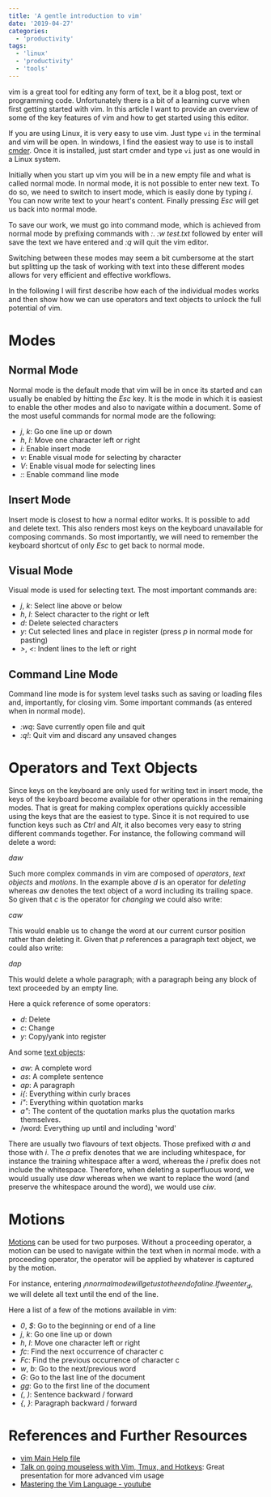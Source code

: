 ```yaml
---
title: 'A gentle introduction to vim'
date: '2019-04-27'
categories:
  - 'productivity'
tags:
  - 'linux'
  - 'productivity'
  - 'tools'
---
```


vim is a great tool for editing any form of text, be it a blog post, text or programming code. Unfortunately there is a bit of a learning curve when first getting started with vim. In this article I want to provide an overview of some of the key features of vim and how to get started using this editor.

If you are using Linux, it is very easy to use vim. Just type `vi` in the terminal and vim will be open. In windows, I find the easiest way to use is to install [cmder](https://cmder.net/). Once it is installed, just start cmder and type `vi` just as one would in a Linux system.

Initially when you start up vim you will be in a new empty file and what is called normal mode. In normal mode, it is not possible to enter new text. To do so, we need to switch to insert mode, which is easily done by typing _i_. You can now write text to your heart's content. Finally pressing _Esc_ will get us back into normal mode.

To save our work, we must go into command mode, which is achieved from normal mode by prefixing commands with _:_. _:w test.txt_ followed by enter will save the text we have entered and _:q_ will quit the vim editor.

Switching between these modes may seem a bit cumbersome at the start but splitting up the task of working with text into these different modes allows for very efficient and effective workflows.

In the following I will first describe how each of the individual modes works and then show how we can use operators and text objects to unlock the full potential of vim.

# Modes

## Normal Mode

Normal mode is the default mode that vim will be in once its started and can usually be enabled by hitting the _Esc_ key. It is the mode in which it is easiest to enable the other modes and also to navigate within a document. Some of the most useful commands for normal mode are the following:

- _j_, _k_: Go one line up or down
- _h_, _l_: Move one character left or right
- _i_: Enable insert mode
- _v_: Enable visual mode for selecting by character
- _V_: Enable visual mode for selecting lines
- _:_: Enable command line mode

## Insert Mode

Insert mode is closest to how a normal editor works. It is possible to add and delete text. This also renders most keys on the keyboard unavailable for composing commands. So most importantly, we will need to remember the keyboard shortcut of only _Esc_ to get back to normal mode.

## Visual Mode

Visual mode is used for selecting text. The most important commands are:

- _j_, _k_: Select line above or below
- _h_, _l_: Select character to the right or left
- _d_: Delete selected characters
- _y_: Cut selected lines and place in register (press _p_ in normal mode for pasting)
- _\>_, _<_: Indent lines to the left or right

## Command Line Mode

Command line mode is for system level tasks such as saving or loading files and, importantly, for closing vim. Some important commands (as entered when in normal mode).

- _:wq_: Save currently open file and quit
- _:q!_: Quit vim and discard any unsaved changes

# Operators and Text Objects

Since keys on the keyboard are only used for writing text in insert mode, the keys of the keyboard become available for other operations in the remaining modes. That is great for making complex operations quickly accessible using the keys that are the easiest to type. Since it is not required to use function keys such as _Ctrl_ and _Alt_, it also becomes very easy to string different commands together. For instance, the following command will delete a word:

_daw_

Such more complex commands in vim are composed of _operators_, _text objects_ and _motions_. In the example above _d_ is an operator for _deleting_ whereas _aw_ denotes the text object of a word including its trailing space. So given that _c_ is the operator for _changing_ we could also write:

_caw_

This would enable us to change the word at our current cursor position rather than deleting it. Given that _p_ references a paragraph text object, we could also write:

_dap_

This would delete a whole paragraph; with a paragraph being any block of text proceeded by an empty line.

Here a quick reference of some operators:

- _d_: Delete
- _c_: Change
- _y_: Copy/yank into register

And some [text objects](http://vimdoc.sourceforge.net/htmldoc/motion.html#text-objects):

- _aw_: A complete word
- _as_: A complete sentence
- _ap_: A paragraph
- _i{_: Everything within curly braces
- _i"_: Everything within quotation marks
- _a"_: The content of the quotation marks plus the quotation marks themselves.
- /word: Everything up until and including 'word'

There are usually two flavours of text objects. Those prefixed with _a_ and those with _i_. The _a_ prefix denotes that we are including whitespace, for instance the training whitespace after a word, whereas the _i_ prefix does not include the whitespace. Therefore, when deleting a superfluous word, we would usually use _daw_ whereas when we want to replace the word (and preserve the whitespace around the word), we would use _ciw_.

# Motions

[Motions](http://vimdoc.sourceforge.net/htmldoc/motion.html) can be used for two purposes. Without a proceeding operator, a motion can be used to navigate within the text when in normal mode. with a proceeding operator, the operator will be applied by whatever is captured by the motion.

For instance, entering _$_ in normal mode will get us to the end of a line. If we enter _d$_, we will delete all text until the end of the line.

Here a list of a few of the motions available in vim:

- _0_, _$_: Go to the beginning or end of a line
- _j_, _k_: Go one line up or down
- _h_, _l_: Move one character left or right
- _fc_: Find the next occurrence of character c
- _Fc_: Find the previous occurrence of character c
- _w_, _b_: Go to the next/previous word
- _G_: Go to the last line of the document
- _gg_: Go to the first line of the document
- _(_, _)_: Sentence backward / forward
- _{_, _}_: Paragraph backward / forward

# References and Further Resources

- [vim Main Help file](http://vimdoc.sourceforge.net/htmldoc/help.html)
- [Talk on going mouseless with Vim, Tmux, and Hotkeys](https://www.youtube.com/watch?v=E-ZbrtoSuzw): Great presentation for more advanced vim usage
- [Mastering the Vim Language - youtube](https://youtu.be/wlR5gYd6um0)
